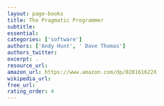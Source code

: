 ```yaml
---
layout: page-books
title: The Pragmatic Programmer
subtitle: 
essential: 
categories: ['software']
authors: ['Andy Hunt', ' Dave Thomas']
authors_twitter: 
excerpt: .
resource_url: 
amazon_url: https://www.amazon.com/dp/020161622X
wikipedia_url: 
free_url: 
rating_order: 4
---
```

